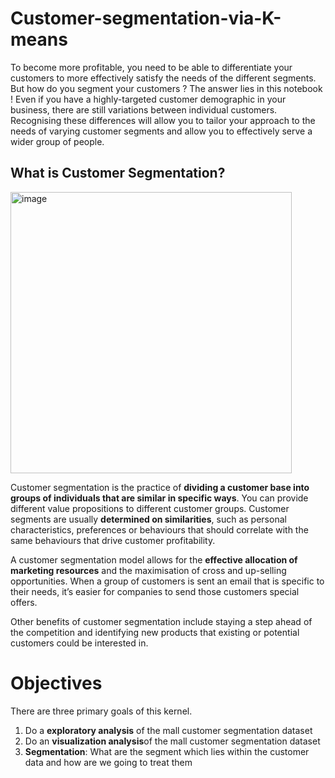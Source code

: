 # Customer-segmentation-via-K-means
To become more profitable, you need to be able to differentiate your customers to more effectively satisfy the needs of the different segments. But how do you segment your customers ? The answer lies in this notebook !  Even if you have a highly-targeted customer demographic in your business, there are still variations between individual customers. Recognising these differences will allow you to tailor your approach to the needs of varying customer segments and allow you to effectively serve a wider group of people.
## What is Customer Segmentation?
<img width="450" alt="image" src="https://user-images.githubusercontent.com/109387394/210896504-6dd56bc5-51f5-4ea6-9d70-b623d6c592db.png">


Customer segmentation is the practice of **dividing a customer base into groups of individuals that are similar in specific ways**. You can provide different value propositions to different customer groups. Customer segments are usually **determined on similarities**, such as personal characteristics, preferences or behaviours that should correlate with the same behaviours that drive customer profitability.

A customer segmentation model allows for the **effective allocation of marketing resources** and the maximisation of cross and up-selling opportunities. When a group of customers is sent an email that is specific to their needs, it’s easier for companies to send those customers special offers.

Other benefits of customer segmentation include staying a step ahead of the competition and identifying new products that existing or potential customers could be interested in.

# Objectives
There are three primary goals of this kernel.

1. Do a **exploratory analysis** of the mall customer segmentation dataset
2. Do an **visualization analysis**of the mall customer segmentation dataset
3. **Segmentation**: What are the segment which lies within the customer data and how are we going to treat them

